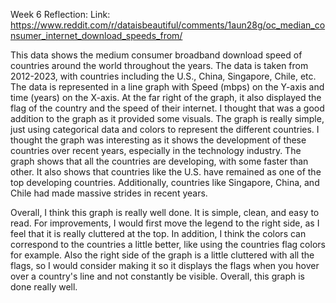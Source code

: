Week 6 Reflection:
Link: https://www.reddit.com/r/dataisbeautiful/comments/1aun28g/oc_median_consumer_internet_download_speeds_from/

This data shows the medium consumer broadband download speed of countries around the world throughout the years. The data is taken from 2012-2023, with countries including the U.S., China, Singapore, Chile, etc. The data is represented in a line graph with Speed (mbps) on the Y-axis and time (years) on the X-axis. At the far right of the graph, it also displayed the flag of the country and the speed of their internet. I thought that was a good addition to the graph as it provided some visuals. The graph is really simple, just using categorical data and colors to represent the different countries. I thought the graph was interesting as it shows the development of these countries over recent years, especially in the technology industry. The graph shows that all the countries are developing, with some faster than other. It also shows that countries like the U.S. have remained as one of the top developing countries. Additionally, countries like Singapore, China, and Chile had made massive strides in recent years.

Overall, I think this graph is really well done. It is simple, clean, and easy to read. For improvements, I would first move the legend to the right side, as I feel that it is really cluttered at the top. In addition, I think the colors can correspond to the countries a little better, like using the countries flag colors for example. Also the right side of the graph is a little cluttered with all the flags, so I would consider making it so it displays the flags when you hover over a country's line and not constantly be visible. Overall, this graph is done really well. 

